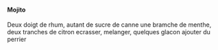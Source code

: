#### Mojito

Deux doigt de rhum, autant de sucre de canne
une bramche de menthe, deux tranches de citron
ecrasser, melanger, quelques glacon
ajouter du perrier